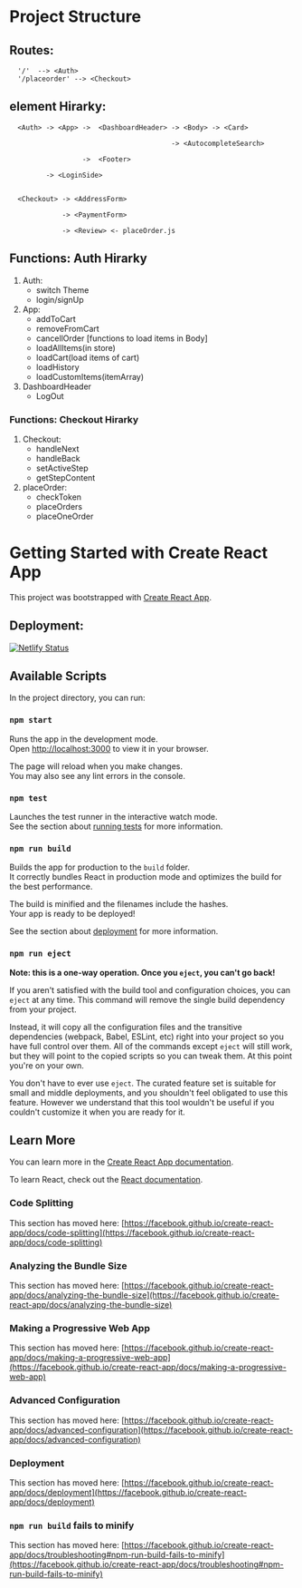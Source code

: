 # Project Structure
## Routes:
      '/'  --> <Auth>
      '/placeorder' --> <Checkout>

## element Hirarky:


      <Auth> -> <App> ->  <DashboardHeader> -> <Body> -> <Card>

                                            -> <AutocompleteSearch>

                      ->  <Footer>

             -> <LoginSide>


      <Checkout> -> <AddressForm>

                 -> <PaymentForm>

                 -> <Review> <- placeOrder.js



## Functions: Auth Hirarky
1. Auth:
    - switch Theme
    - login/signUp
2. App:
    - addToCart
    - removeFromCart
    - cancellOrder
    [functions to load items in Body]
    - loadAllItems(in store)
    - loadCart(load items of cart)
    - loadHistory
    - loadCustomItems(itemArray)
3. DashboardHeader
    - LogOut

### Functions: Checkout Hirarky
1. Checkout:
    - handleNext
    - handleBack
    - setActiveStep
    - getStepContent
2. placeOrder:
    - checkToken
    - placeOrders
    - placeOneOrder



# Getting Started with Create React App

This project was bootstrapped with [Create React App](https://github.com/facebook/create-react-app).

## Deployment: 
[![Netlify Status](https://api.netlify.com/api/v1/badges/e5e45ab7-7196-4e2e-b2e1-cf89ac48adc8/deploy-status)](https://app.netlify.com/sites/react-e-commerce-app12341253153461/deploys)

## Available Scripts

In the project directory, you can run:

### `npm start`

Runs the app in the development mode.\
Open [http://localhost:3000](http://localhost:3000) to view it in your browser.

The page will reload when you make changes.\
You may also see any lint errors in the console.

### `npm test`

Launches the test runner in the interactive watch mode.\
See the section about [running tests](https://facebook.github.io/create-react-app/docs/running-tests) for more information.

### `npm run build`

Builds the app for production to the `build` folder.\
It correctly bundles React in production mode and optimizes the build for the best performance.

The build is minified and the filenames include the hashes.\
Your app is ready to be deployed!

See the section about [deployment](https://facebook.github.io/create-react-app/docs/deployment) for more information.

### `npm run eject`

**Note: this is a one-way operation. Once you `eject`, you can't go back!**

If you aren't satisfied with the build tool and configuration choices, you can `eject` at any time. This command will remove the single build dependency from your project.

Instead, it will copy all the configuration files and the transitive dependencies (webpack, Babel, ESLint, etc) right into your project so you have full control over them. All of the commands except `eject` will still work, but they will point to the copied scripts so you can tweak them. At this point you're on your own.

You don't have to ever use `eject`. The curated feature set is suitable for small and middle deployments, and you shouldn't feel obligated to use this feature. However we understand that this tool wouldn't be useful if you couldn't customize it when you are ready for it.

## Learn More

You can learn more in the [Create React App documentation](https://facebook.github.io/create-react-app/docs/getting-started).

To learn React, check out the [React documentation](https://reactjs.org/).

### Code Splitting

This section has moved here: [https://facebook.github.io/create-react-app/docs/code-splitting](https://facebook.github.io/create-react-app/docs/code-splitting)

### Analyzing the Bundle Size

This section has moved here: [https://facebook.github.io/create-react-app/docs/analyzing-the-bundle-size](https://facebook.github.io/create-react-app/docs/analyzing-the-bundle-size)

### Making a Progressive Web App

This section has moved here: [https://facebook.github.io/create-react-app/docs/making-a-progressive-web-app](https://facebook.github.io/create-react-app/docs/making-a-progressive-web-app)

### Advanced Configuration

This section has moved here: [https://facebook.github.io/create-react-app/docs/advanced-configuration](https://facebook.github.io/create-react-app/docs/advanced-configuration)

### Deployment

This section has moved here: [https://facebook.github.io/create-react-app/docs/deployment](https://facebook.github.io/create-react-app/docs/deployment)

### `npm run build` fails to minify

This section has moved here: [https://facebook.github.io/create-react-app/docs/troubleshooting#npm-run-build-fails-to-minify](https://facebook.github.io/create-react-app/docs/troubleshooting#npm-run-build-fails-to-minify)
